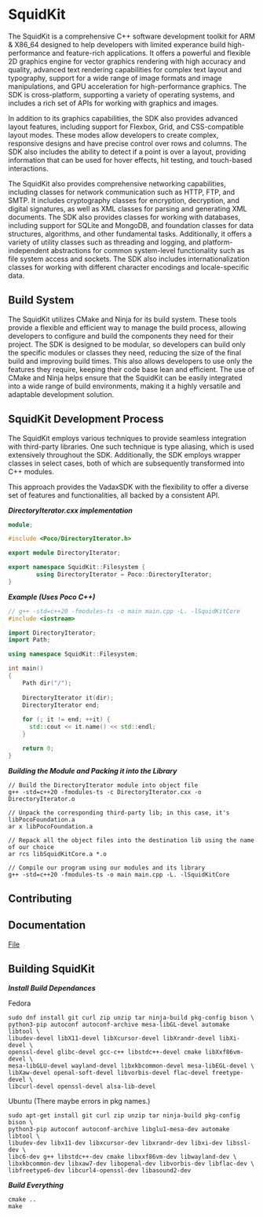 # SquidKit


The SquidKit is a comprehensive C++ software development toolkit for ARM & X86_64 designed to help developers with limited experance build high-performance and feature-rich applications. It offers a powerful and flexible 2D graphics engine for vector graphics rendering with high accuracy and quality, advanced text rendering capabilities for complex text layout and typography, support for a wide range of image formats and image manipulations, and GPU acceleration for high-performance graphics. The SDK is cross-platform, supporting a variety of operating systems, and includes a rich set of APIs for working with graphics and images.

In addition to its graphics capabilities, the SDK also provides advanced layout features, including support for Flexbox, Grid, and CSS-compatible layout modes. These modes allow developers to create complex, responsive designs and have precise control over rows and columns. The SDK also includes the ability to detect if a point is over a layout, providing information that can be used for hover effects, hit testing, and touch-based interactions.

The SquidKit also provides comprehensive networking capabilities, including classes for network communication such as HTTP, FTP, and SMTP. It includes cryptography classes for encryption, decryption, and digital signatures, as well as XML classes for parsing and generating XML documents. The SDK also provides classes for working with databases, including support for SQLite and MongoDB, and foundation classes for data structures, algorithms, and other fundamental tasks. Additionally, it offers a variety of utility classes such as threading and logging, and platform-independent abstractions for common system-level functionality such as file system access and sockets. The SDK also includes internationalization classes for working with different character encodings and locale-specific data.



## Build System

The SquidKit utilizes CMake and Ninja for its build system. These tools provide a flexible and efficient way to manage the build process, allowing developers to configure and build the components they need for their project. The SDK is designed to be modular, so developers can build only the specific modules or classes they need, reducing the size of the final build and improving build times. This also allows developers to use only the features they require, keeping their code base lean and efficient. The use of CMake and Ninja helps ensure that the SquidKit can be easily integrated into a wide range of build environments, making it a highly versatile and adaptable development solution.

## SquidKit Development Process

The SquidKit employs various techniques to provide seamless integration with third-party libraries. One such technique is type aliasing, which is used extensively throughout the SDK. Additionally, the SDK employs wrapper classes in select cases, both of which are subsequently transformed into C++ modules.

This approach provides the VadaxSDK with the flexibility to offer a diverse set of features and functionalities, all backed by a consistent API. 

***DirectoryIterator.cxx implementation***
```c++
module;

#include <Poco/DirectoryIterator.h>

export module DirectoryIterator;

export namespace SquidKit::Filesystem {
        using DirectoryIterator = Poco::DirectoryIterator;
}
```

***Example (Uses Poco C++)***
```c++
// g++ -std=c++20 -fmodules-ts -o main main.cpp -L. -lSquidKitCore
#include <iostream>

import DirectoryIterator;
import Path;

using namespace SquidKit::Filesystem;

int main()
{
    Path dir("/");
    
    DirectoryIterator it(dir);
    DirectoryIterator end;
    
    for (; it != end; ++it) {
      std::cout << it.name() << std::endl;
    }

    return 0;
}
```

***Building the Module and Packing it into the Library***
```shell
// Build the DirectoryIterator module into object file
g++ -std=c++20 -fmodules-ts -c DirectoryIterator.cxx -o DirectoryIterator.o

// Unpack the corresponding third-party lib; in this case, it's libPocoFoundation.a
ar x libPocoFoundation.a

// Repack all the object files into the destination lib using the name of our choice
ar rcs libSquidKitCore.a *.o

// Compile our program using our modules and its library
g++ -std=c++20 -fmodules-ts -o main main.cpp -L. -lSquidKitCore
```

## Contributing



## Documentation

[File](./src/Core/File/)

## Building SquidKit

***Install Build Dependances***

Fedora
```shell
sudo dnf install git curl zip unzip tar ninja-build pkg-config bison \
python3-pip autoconf autoconf-archive mesa-libGL-devel automake libtool \
libudev-devel libX11-devel libXcursor-devel libXrandr-devel libXi-devel \
openssl-devel glibc-devel gcc-c++ libstdc++-devel cmake libXxf86vm-devel \
mesa-libGLU-devel wayland-devel libxkbcommon-devel mesa-libEGL-devel \
libXaw-devel openal-soft-devel libvorbis-devel flac-devel freetype-devel \
libcurl-devel openssl-devel alsa-lib-devel
```

Ubuntu (There maybe errors in pkg names.)
```shell
sudo apt-get install git curl zip unzip tar ninja-build pkg-config bison \
python3-pip autoconf autoconf-archive libglu1-mesa-dev automake libtool \
libudev-dev libx11-dev libxcursor-dev libxrandr-dev libxi-dev libssl-dev \
libc6-dev g++ libstdc++-dev cmake libxxf86vm-dev libwayland-dev \
libxkbcommon-dev libxaw7-dev libopenal-dev libvorbis-dev libflac-dev \
libfreetype6-dev libcurl4-openssl-dev libasound2-dev
```

***Build Everything***
```shell
cmake ..
make
```

## 

